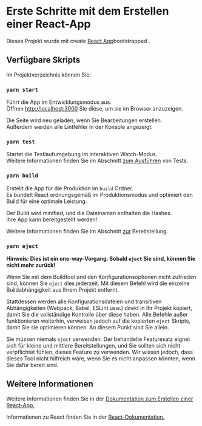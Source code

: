# <a name="getting-started-with-create-react-app"></a>Erste Schritte mit dem Erstellen einer React-App

Dieses Projekt wurde mit create [React App](https://github.com/facebook/create-react-app)bootstrapped .

## <a name="available-scripts"></a>Verfügbare Skripts

Im Projektverzeichnis können Sie:

### `yarn start`

Führt die App im Entwicklungsmodus aus.\
Öffnen [http://localhost:3000](http://localhost:3000) Sie diese, um sie im Browser anzuzeigen.

Die Seite wird neu geladen, wenn Sie Bearbeitungen erstellen.\
Außerdem werden alle Lintfehler in der Konsole angezeigt.

### `yarn test`

Startet die Testlaufumgebung im interaktiven Watch-Modus.\
Weitere Informationen finden Sie im Abschnitt [zum Ausführen](https://facebook.github.io/create-react-app/docs/running-tests) von Tests.

### `yarn build`

Erstellt die App für die Produktion im `build` Ordner.\
Es bündelt React ordnungsgemäß im Produktionsmodus und optimiert den Build für eine optimale Leistung.

Der Build wird minified, und die Dateinamen enthalten die Hashes.\
Ihre App kann bereitgestellt werden!

Weitere Informationen finden Sie im Abschnitt [zur](https://facebook.github.io/create-react-app/docs/deployment) Bereitstellung.

### `yarn eject`

**Hinweis: Dies ist ein one-way-Vorgang. Sobald `eject` Sie sind, können Sie nicht mehr zurück!**

Wenn Sie mit dem Buildtool und den Konfigurationsoptionen nicht zufrieden sind, können Sie `eject` dies jederzeit. Mit diesem Befehl wird die einzelne Buildabhängigkeit aus Ihrem Projekt entfernt.

Stattdessen werden alle Konfigurationsdateien und transitiven Abhängigkeiten (Webpack, Babel, ESLint usw.) direkt in Ihr Projekt kopiert, damit Sie die vollständige Kontrolle über diese haben. Alle Befehle außer funktionieren weiterhin, verweisen jedoch auf die kopierten `eject` Skripts, damit Sie sie optimieren können. An diesem Punkt sind Sie allein.

Sie müssen niemals `eject` verwenden. Der behandelte Featuresatz eignet sich für kleine und mittlere Bereitstellungen, und Sie sollten sich nicht verpflichtet fühlen, dieses Feature zu verwenden. Wir wissen jedoch, dass dieses Tool nicht hilfreich wäre, wenn Sie es nicht anpassen könnten, wenn Sie dafür bereit sind.

## <a name="learn-more"></a>Weitere Informationen

Weitere Informationen finden Sie in der [Dokumentation zum Erstellen einer React-App.](https://facebook.github.io/create-react-app/docs/getting-started)

Informationen zu React finden Sie in der [React-Dokumentation.](https://reactjs.org/)
